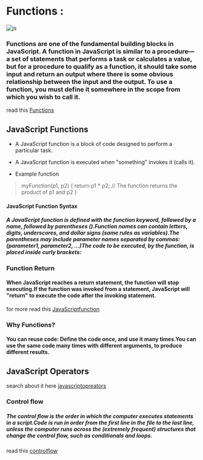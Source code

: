 # Functions :
![js](https://datavisioner.net/wp-content/uploads/2020/04/javascript-illustration.png)
### Functions are one of the fundamental building blocks in JavaScript. A function in JavaScript is similar to a procedure—a set of statements that performs a task or calculates a value, but for a procedure to qualify as a function, it should take some input and return an output where there is some obvious relationship between the input and the output. To use a function, you must define it somewhere in the scope from which you wish to call it.
read this [Functions](https://developer.mozilla.org/en-US/docs/Web/JavaScript/Guide/Functions)
## JavaScript Functions
- A JavaScript function is a block of code designed to perform a particular task.

- A JavaScript function is executed when "something" invokes it (calls it).
- Example
function   
>myFunction(p1, p2) {
  return p1 * p2;   // The function returns the product of p1 and p2
}  
#### JavaScript Function Syntax
##### A JavaScript function is defined with the function keyword, followed by a name, followed by parentheses ().Function names can contain letters, digits, underscores, and dollar signs (same rules as variables).The parentheses may include parameter names separated by commas:(parameter1, parameter2, ...)The code to be executed, by the function, is placed inside curly brackets:   
### Function Return
#### When JavaScript reaches a return statement, the function will stop executing.If the function was invoked from a statement, JavaScript will "return" to execute the code after the invoking statement.
for more read this [JavaScriptfunction](https://www.w3schools.com/js/js_functions.asp)
### Why Functions?
#### You can reuse code: Define the code once, and use it many times.You can use the same code many times with different arguments, to produce different results.
## JavaScript Operators
search about it here [javascriptopreators](https://www.w3schools.com/js/js_operators.asp)
### Control flow
##### The control flow is the order in which the computer executes statements in a script.Code is run in order from the first line in the file to the last line, unless the computer runs across the (extremely frequent) structures that change the control flow, such as conditionals and loops. 
read this [controlflow](https://developer.mozilla.org/en-US/docs/Glossary/Control_flow)
